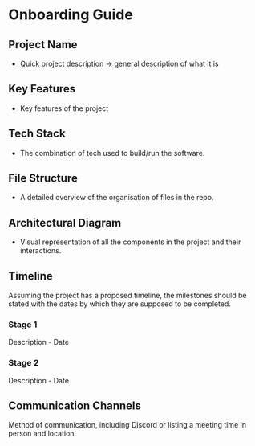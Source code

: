 # Onboarding Guide

## Project Name
- Quick project description -> general description of what it is

## Key Features
- Key features of the project

## Tech Stack
- The combination of tech used to build/run the software. 

## File Structure
- A detailed overview of the organisation of files in the repo.

## Architectural Diagram 
- Visual representation of all the components in the project and their interactions. 

## Timeline
Assuming the project has a proposed timeline, the milestones should be stated with the dates by which they are supposed to be completed. 

### Stage 1 
Description - Date

### Stage 2 
Description - Date

## Communication Channels
Method of communication, including Discord or listing a meeting time in person and location.




